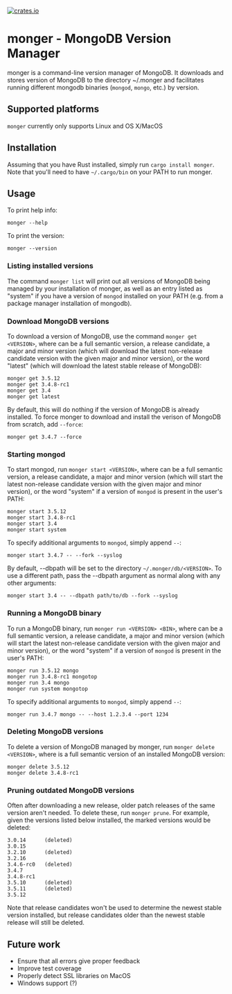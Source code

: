 [![crates.io](https://img.shields.io/crates/v/monger.svg)](https://crates.io/crates/monger)

# monger - MongoDB Version Manager

monger is a command-line version manager of MongoDB. It downloads and stores version of MongoDB to
the directory ~/.monger and facilitates running different mongodb binaries (`mongod`, `mongo`, etc.)
by version.

## Supported platforms

`monger` currently only supports Linux and OS X/MacOS

## Installation

Assuming that you have Rust installed, simply run `cargo install monger`. Note that you'll need to
have `~/.cargo/bin` on your PATH to run monger.

## Usage

To print help info:

```
monger --help
```

To print the version:

```
monger --version
```

### Listing installed versions

The command `monger list` will print out all versions of MongoDB being managed by your installation
of monger, as well as an entry listed as "system" if you have a version of `mongod` installed on
your PATH (e.g. from a package manager installation of mongodb).

### Download MongoDB versions

To download a version of MongoDB, use the command `monger get <VERSION>`, where <VERSION> can be
a full semantic version, a release candidate, a major and minor version (which will download the
latest non-release candidate version with the given major and minor version), or the word "latest"
(which will download the latest stable release of MongoDB):

```
monger get 3.5.12
monger get 3.4.8-rc1
monger get 3.4
monger get latest
```

By default, this will do nothing if the version of MongoDB is already installed. To force monger to
download and install the verison of MongoDB from scratch, add `--force`:

```
monger get 3.4.7 --force
```

### Starting mongod

To start mongod, run `monger start <VERSION>`, where <VERSION> can be a full semantic version,
a release candidate, a major and minor version (which will start the latest non-release candidate
version with the given major and minor version), or the word "system" if a version of `mongod` is
present in the user's PATH:

```
monger start 3.5.12
monger start 3.4.8-rc1
monger start 3.4
monger start system
```

To specify additional arguments to `mongod`, simply append `--`:

```
monger start 3.4.7 -- --fork --syslog
```

By default, --dbpath will be set to the directory `~/.monger/db/<VERSION>`. To use a different path,
pass the --dbpath argument as normal along with any other arguments:

```
monger start 3.4 -- --dbpath path/to/db --fork --syslog
```

### Running a MongoDB binary

To run a MongoDB binary, run `monger run <VERSION> <BIN>`, where <VERSION> can be a full semantic
version, a release candidate, a major and minor version (which will start the latest non-release
candidate version with the given major and minor version), or the word "system" if a version of
`mongod` is present in the user's PATH:

```
monger run 3.5.12 mongo
monger run 3.4.8-rc1 mongotop
monger run 3.4 mongo
monger run system mongotop
```

To specify additional arguments to `mongod`, simply append `--`:

```
monger run 3.4.7 mongo -- --host 1.2.3.4 --port 1234
```

### Deleting MongoDB versions

To delete a version of MongoDB managed by monger, run `monger delete <VERSION>`, where <VERSION> is
a full semantic version of an installed MongoDB version:

```
monger delete 3.5.12
monger delete 3.4.8-rc1
```

### Pruning outdated MongoDB versions

Often after downloading a new release, older patch releases of the same version aren't needed. To
delete these, run `monger prune`. For example, given the versions listed below installed, the marked
versions would be deleted:

```
3.0.14      (deleted)
3.0.15
3.2.10      (deleted)
3.2.16
3.4.6-rc0   (deleted)
3.4.7
3.4.8-rc1
3.5.10      (deleted)
3.5.11      (deleted)
3.5.12
```

Note that release candidates won't be used to determine the newest stable version installed, but
release candidates older than the newest stable release will still be deleted.

## Future work

* Ensure that all errors give proper feedback
* Improve test coverage
* Properly detect SSL libraries on MacOS
* Windows support (?)

